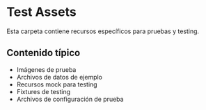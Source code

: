 # Test Assets

Esta carpeta contiene recursos específicos para pruebas y testing.

## Contenido típico
- Imágenes de prueba
- Archivos de datos de ejemplo
- Recursos mock para testing
- Fixtures de testing
- Archivos de configuración de prueba